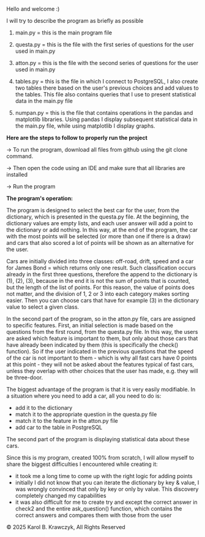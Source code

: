 Hello and welcome :)

I will try to describe the program as briefly as possible

1. main.py = this is the main program file

2. questa.py = this is the file with the first series of questions for the user used in main.py

3. atton.py = this is the file with the second series of questions for the user used in main.py

4. tables.py = this is the file in which I connect to PostgreSQL, I also create two tables there based on the user's previous choices and add values ​​to the tables. This file also contains queries that I use to present statistical data in the main.py file

5. numpan.py = this is the file that contains operations in the pandas and matplotlib libraries. Using pandas I display subsequent statistical data in the main.py file, while using matplotlib I display graphs.


**Here are the steps to follow to properly run the project**

-> To run the program, download all files from github using the git clone command.

-> Then open the code using an IDE and make sure that all libraries are installed

-> Run the program



**The program's operation:**

The program is designed to select the best car for the user, from the dictionary, which is presented in the questa.py file. At the beginning, the dictionary values ​​are empty lists, and each user answer will add a point to the dictionary or add nothing. In this way, at the end of the program, the car with the most points will be selected (or more than one if there is a draw) and cars that also scored a lot of points will be shown as an alternative for the user.

Cars are initially divided into three classes: off-road, drift, speed and a car for James Bond = which returns only one result. Such classification occurs already in the first three questions, therefore the append to the dictionary is (1), (2), (3), because in the end it is not the sum of points that is counted, but the length of the list of points. For this reason, the value of points does not matter, and the division of 1, 2 or 3 into each category makes sorting easier. Then you can choose cars that have for example (3) in the dictionary value to select a given class.

In the second part of the program, so in the atton.py file, cars are assigned to specific features. First, an initial selection is made based on the questions from the first round, from the questa.py file. In this way, the users are asked which feature is important to them, but only about those cars that have already been indicated by them (this is specifically the check() function). So if the user indicated in the previous questions that the speed of the car is not important to them - which is why all fast cars have 0 points at this point - they will not be asked about the features typical of fast cars, unless they overlap with other choices that the user has made, e.g. they will be three-door.

The biggest advantage of the program is that it is very easily modifiable. In a situation where you need to add a car, all you need to do is:
- add it to the dictionary
- match it to the appropriate question in the questa.py file
- match it to the feature in the atton.py file
- add car to the table in PostgreSQL

The second part of the program is displaying statistical data about these cars.

Since this is my program, created 100% from scratch, I will allow myself to share the biggest difficulties I encountered while creating it:

- it took me a long time to come up with the right logic for adding points
- initially I did not know that you can iterate the dictionary by key & value, I was wrongly convinced that only by key or only by value. This discovery completely changed my capabilities
- it was also difficult for me to create try and except the correct answer in check2 and the entire ask_question() function, which contains the correct answers and compares them with those from the user


© 2025 Karol B. Krawczyk, All Rights Reserved
